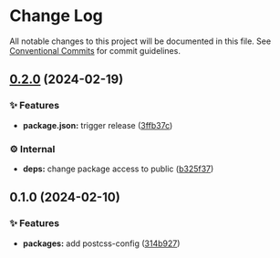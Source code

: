 # Change Log

All notable changes to this project will be documented in this file.
See [Conventional Commits](https://conventionalcommits.org) for commit guidelines.

## [0.2.0](https://github.com/exile-watch/nucleus/compare/@exile-watch/postcss-config@0.1.0...@exile-watch/postcss-config@0.2.0) (2024-02-19)


### ✨ Features

* **package.json:** trigger release ([3ffb37c](https://github.com/exile-watch/nucleus/commit/3ffb37cfb433f12ae0dcf1f5336e6bbfa22b0e9e))


### ⚙️ Internal

* **deps:** change package access to public ([b325f37](https://github.com/exile-watch/nucleus/commit/b325f372d27da37865ee70f26306f79a48944597))



## 0.1.0 (2024-02-10)


### ✨ Features

* **packages:** add postcss-config ([314b927](https://github.com/exile-watch/nucleus/commit/314b927b21423d63624789d34405346b1301ce1d))
